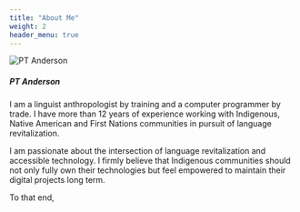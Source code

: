 ```yaml
---
title: "About Me"
weight: 2
header_menu: true
---
```


![PT Anderson](images/happy-ethnic-woman-sitting-at-table-with-laptop-3769021.jpg)

##### PT Anderson

I am a linguist anthropologist by training and a computer programmer by trade. I have more than 12 years of experience working with Indigenous, Native American and First Nations communities in pursuit of language revitalization.

I am passionate about the intersection of language revitalization and accessible technology. I firmly believe that Indigenous communities should not only fully own their technologies but feel empowered to maintain their digital projects long term. 

To that end, 
